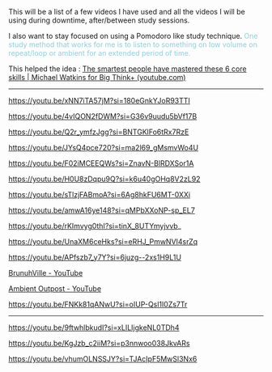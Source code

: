 
This will be a list of a few videos I have used and all the videos  I will be using during downtime, after/between study sessions. 

I also want to stay focused on using a Pomodoro like study technique. <font color="#92cddc">One study method that works for me is to listen to something on low  volume on repeat/loop or ambient for an extended period of time. </font>

This helped the idea : [The smartest people have mastered these 6 core skills | Michael Watkins for Big Think+ (youtube.com)](https://www.youtube.com/watch?v=32z8Ax1j-Q4)

---
https://youtu.be/xNN7iTA57jM?si=180eGnkYJoR93TTI

https://youtu.be/4vIQON2fDWM?si=G36v9uudu5bVf17B

https://youtu.be/Q2r_ymfzJgg?si=BNTGKlFo6tRx7RzE

https://youtu.be/JYsQ4pce720?si=ma2l69_gMsmvWo4U

https://youtu.be/F02iMCEEQWs?si=ZnavN-BlRDXSor1A

https://youtu.be/H0U8zDqpu9Q?si=k6u40gOHq8V2zL92

https://youtu.be/sTlzjFABmoA?si=6Ag8hkFU6MT-0XXi

https://youtu.be/amwA16ye148?si=qMPbXXoNP-sp_EL7

https://youtu.be/rKImvyg0thI?si=tinX_8UTYmyjvvb_

https://youtu.be/UnaXM6ceHks?si=eRHJ_PmwNVI4srZq

https://youtu.be/APfszb7_y7Y?si=6juzg--2xs1H9L1U

[BrunuhVille - YouTube](https://www.youtube.com/channel/UCZg2-TZBGrwRbuettVf10uw)

[Ambient Outpost - YouTube](https://www.youtube.com/@ambientoutpost)

https://youtu.be/FNKk81qANwU?si=oIUP-Qsl1I0Zs7Tr

---

https://youtu.be/9ftwhlbkudI?si=xLILIjgkeNL0TDh4

https://youtu.be/KgJzb_c2iiM?si=p3nnwoo038JkvARs

https://youtu.be/vhumOLNSSJY?si=TJAcIpF5MwSl3Nx6

